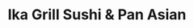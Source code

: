 ---
layout: place
title: Ika Grill Sushi & Pan Asian
permalink: /kansas/leawood/ika-grill-sushi-pan-asian.html
stateAbbr: KS
stateName: Kansas
cityName: Leawood
seo:
  type: restaurant
  links: https://www.ikagrill.com/
place_id: ChIJkSzGw_LpwIcRu0tyuSoERns
photos:
  - name: >-
      places/ChIJkSzGw_LpwIcRu0tyuSoERns/photos/AeeoHcLInxVgoGByyG8drZL30Vc2Fj9b_j99OoxrIyOLmCnOszS7q2Fm_ssS4JILLq4yj8tx4G5hvRLjWrUayyqBC9I9jyUJjuxmf1yvQXGMdGX3l8fa2sLGavI9bpvuMILAmm4f3lDB1PX6ueavJQcjWS_PaFc9kqbO_XGt53lNkE60OT64WT4OSCQ0udZ1NJxv_rmEbI54uX_3ioEubLqLstzxxA3rNp72oza_yL8dUy0p621mwRbHiWhraJ9qwOQ-I3Ws4Muxp6visQxwjgAoK528S4359_uVm-sNZ8qoaeHhWg
    widthPx: 4032
    heightPx: 3024
    authorAttributions:
      - displayName: Ika Grill Sushi & Pan Asian
        uri: https://maps.google.com/maps/contrib/116298146827422216617
        photoUri: >-
          https://lh3.googleusercontent.com/a-/ALV-UjXx9yzTJAlHOrRRtB5j0UgbCnhuGD8NKwGMeIJy4sCWToqGwFk=s100-p-k-no-mo
    flagContentUri: >-
      https://www.google.com/local/imagery/report/?cb_client=maps_api_places.places_api&image_key=!1e10!2sAF1QipMujyL1qTyE2SWz2okGbO_GhuhOMTJiTwC6LidB&hl=en-US
    googleMapsUri: >-
      https://www.google.com/maps/place//data=!3m4!1e2!3m2!1sAF1QipMujyL1qTyE2SWz2okGbO_GhuhOMTJiTwC6LidB!2e10!4m2!3m1!1s0x87c0e9f2c3c62c91:0x7b46042ab9724bbb
  - name: >-
      places/ChIJkSzGw_LpwIcRu0tyuSoERns/photos/AeeoHcIFVTZp10DTVabzVjuZJAET-j0fZRcLjt3lBAq47S0tLZbVv6_FBdbKseh10Vuv8qi5iURDlm6ENT4BJqQhShL3CSDllYAezu4E6DMQQiwpvD0dw-hNPvFLjg417mEtIEI74YQL-T6ns84uBVfiGEBprg02j3NFpxxyIBgdyDHADHNI32qGwwRenxHHrusXVaQG6a_NJB3PDoxf9bIBkKs6GZTGIhNGqbmulbjgjP7gr4L3Jh3DPu9n-3yFZR2hdn7jCWLB_5V2Dw6SlMQamWhBY7y8C-EuvtjypiBJvmi8vw
    widthPx: 2326
    heightPx: 1310
    authorAttributions:
      - displayName: Ika Grill Sushi & Pan Asian
        uri: https://maps.google.com/maps/contrib/116298146827422216617
        photoUri: >-
          https://lh3.googleusercontent.com/a-/ALV-UjXx9yzTJAlHOrRRtB5j0UgbCnhuGD8NKwGMeIJy4sCWToqGwFk=s100-p-k-no-mo
    flagContentUri: >-
      https://www.google.com/local/imagery/report/?cb_client=maps_api_places.places_api&image_key=!1e10!2sAF1QipP5qFeLijamgVGT1sANduMXl_Jef-XgsKecHISN&hl=en-US
    googleMapsUri: >-
      https://www.google.com/maps/place//data=!3m4!1e2!3m2!1sAF1QipP5qFeLijamgVGT1sANduMXl_Jef-XgsKecHISN!2e10!4m2!3m1!1s0x87c0e9f2c3c62c91:0x7b46042ab9724bbb
  - name: >-
      places/ChIJkSzGw_LpwIcRu0tyuSoERns/photos/AeeoHcJjadAjk78abS6k83gR6vLyFwpfatcFl4LoSz6IkPb4z62AxXk_f6Cc6YLi6gLV6QWHa9Ov-aAopD2YckbSkiu-tVC0TcHZWxBTV14F4wxrZW09OFGFRQpyMzu5VNSNR8svUSx23a9diIYHPYMpkaP23xF7Ncd-Xnu-1cAzakEeh9BrmuhYec66Zx3ElvEamJrNXPYUX0ajNzo3ped9nlx65A2XsAIPiGCsuneTXJbwI5bXTTsDGCxL7l3NcmCNJ7nYkFMHMgUDS-OqtivM1gLKEJVNYEMSWlZkMPpBYlu0SEC0KJIWNcGFHgVT5IBevPMKB3gYvtor9h70DmSg1VObpx6JAu3wlV0xlyCgzLXYm40fRbYKz_2Y24pqV57yEs8mmm9Qfb2xJvA-7u3zMS5B0KTgEnsvDJWQ4lGSfrqbig
    widthPx: 4032
    heightPx: 3024
    authorAttributions:
      - displayName: Yolanda Foltz
        uri: https://maps.google.com/maps/contrib/112268032747245296310
        photoUri: >-
          https://lh3.googleusercontent.com/a-/ALV-UjXAriGlWvQXjU4psFuowhkqeF8Vh784AAHCX8ONz5TKo-JiknPmAg=s100-p-k-no-mo
    flagContentUri: >-
      https://www.google.com/local/imagery/report/?cb_client=maps_api_places.places_api&image_key=!1e10!2sCIHM0ogKEICAgICTyOPsQw&hl=en-US
    googleMapsUri: >-
      https://www.google.com/maps/place//data=!3m4!1e2!3m2!1sCIHM0ogKEICAgICTyOPsQw!2e10!4m2!3m1!1s0x87c0e9f2c3c62c91:0x7b46042ab9724bbb
  - name: >-
      places/ChIJkSzGw_LpwIcRu0tyuSoERns/photos/AeeoHcLSckAlRg0zAAInjBGbpJLlbgsYGNPTTcSlpJi5mOMD5hJcziDJrdpkb51hb6zwExWQnQjC22nK7XikleUPjPKftfzk0WoB0T2vWbEWLWxFivYTp779USGHQEqrQzOQajA9CEEzN2qQy1gTu37adHF_kK2dvusX353mdxuT1CdS1K5OLva3OpGGZpaAkRniytRB_0Q-bGKMsOLtr6QnGyZvQ3ClGWKfL7h8V0pd0PseYHpoBP5m9GZnPUF9WMjlxFhb4qCzDP1Baz7yxxiqbhRaChgShVCpcfT4udbtMCHywa5vPGvmn2uEGQFynKRQkxhxS5OqV-MA2xQ9nPRh6e9ektpfKv2DfBDhZ7_4ixfa_LSi2Gz5yAxYLAozWRGbY97lebheRRQijReOVg85nLWJKqlLx3blKXivv79B1JoQ6Fc
    widthPx: 3072
    heightPx: 4080
    authorAttributions:
      - displayName: C Brick Owens
        uri: https://maps.google.com/maps/contrib/104236115652130168867
        photoUri: >-
          https://lh3.googleusercontent.com/a-/ALV-UjUs-sAWIP6v3ZX4zoz3hEw4V28eb5EztiXUHyM6Zp-WtLbgqiw=s100-p-k-no-mo
    flagContentUri: >-
      https://www.google.com/local/imagery/report/?cb_client=maps_api_places.places_api&image_key=!1e10!2sCIHM0ogKEICAgID747WhowE&hl=en-US
    googleMapsUri: >-
      https://www.google.com/maps/place//data=!3m4!1e2!3m2!1sCIHM0ogKEICAgID747WhowE!2e10!4m2!3m1!1s0x87c0e9f2c3c62c91:0x7b46042ab9724bbb
  - name: >-
      places/ChIJkSzGw_LpwIcRu0tyuSoERns/photos/AeeoHcLqLsFjk0dRSBTJy-bMNKT_UNW1P9IDVb53zSsA_pBcnS4_X5MiZ7SoiGxelfMLje1htnLIEyD42rJszHGBmgZ-F_WGIZmkaH_oaN4nuXp6k7Xww8Gs60lrEz84wNtmdSYMOr3RWkdBJzH5Wa10y0nipK7BfFbMZxRwDZkgWEhDYiQ1j38E7PD8VONlQOPlFEPjfkg2CVAkX_UhA7zi0XSDB8uF9LixhRypwS__Yj26SzPj7j2BqRm5zVgZmxvWokUErnMejUiBJeV0bo3KPzNj1m9e0Qarx1mmsA1ccNdevU4Fv-0t15ifULhMGe03d9HuDApCCBY-V9fV7QcDtgk_b-PBI-YLab00OqXPmDCLJap7FnOrLknR1y9gDmHCZhJXWThYI5q210pK2Ll70Xf_5rqti1MXxC9KLOYA0aVbVA
    widthPx: 3024
    heightPx: 4032
    authorAttributions:
      - displayName: Robert Shewmake
        uri: https://maps.google.com/maps/contrib/118006183551754583705
        photoUri: >-
          https://lh3.googleusercontent.com/a-/ALV-UjXy29W1lA9hp9Hngk5HrfjjMXPa-Pt4Y-uDBLwSNqrbs0EtiaU=s100-p-k-no-mo
    flagContentUri: >-
      https://www.google.com/local/imagery/report/?cb_client=maps_api_places.places_api&image_key=!1e10!2sCIHM0ogKEICAgIClkJv3TQ&hl=en-US
    googleMapsUri: >-
      https://www.google.com/maps/place//data=!3m4!1e2!3m2!1sCIHM0ogKEICAgIClkJv3TQ!2e10!4m2!3m1!1s0x87c0e9f2c3c62c91:0x7b46042ab9724bbb
  - name: >-
      places/ChIJkSzGw_LpwIcRu0tyuSoERns/photos/AeeoHcJIP9z-A3zqZj7GQzjxG4qIXH-0XomVc6qUBCvFq5Je-ze6K0FTT6L-UdGMuanQlY-bSHxmBIlj7uuNOpsP2d_XYHT6k4zNmy7GDkEcTh70IksK02Asn4ySn1vy18thl0HvER_EsFZOFJnY98jDYLGTfOlwBuoIZNG8mSdIKF_pHSddqws0xi32zIdjXL1v22MiNe5byWcSg1I8F3JXxMwKG7TDx6qy3sRKyW__6_YqQD2IbO2IZkfGsGW7kSgMQFc5Y662TQ9GVoPk13FyEysfV8C7LDIDbF4Hf3w3kd59LUas8wkZsmFLurawIEasY78VCb8WZSxPC8Q6EqocWyxIp02lWphO31rVPaLzT1eny5nAUco7oIl-lrsq0dnooWeyZ2feKiJdDo6nn35ZXm2Ro5-8jaC2JQ9i3PfKtsLioE8
    widthPx: 4032
    heightPx: 3024
    authorAttributions:
      - displayName: Luke Chang
        uri: https://maps.google.com/maps/contrib/104067294144018570071
        photoUri: >-
          https://lh3.googleusercontent.com/a-/ALV-UjXD0tWIVmww5hgDE2ACE7jZh6ue5wvDDLxrKCG0B3nQsmivHcFJKQ=s100-p-k-no-mo
    flagContentUri: >-
      https://www.google.com/local/imagery/report/?cb_client=maps_api_places.places_api&image_key=!1e10!2sCIHM0ogKEICAgICB9I_N9wE&hl=en-US
    googleMapsUri: >-
      https://www.google.com/maps/place//data=!3m4!1e2!3m2!1sCIHM0ogKEICAgICB9I_N9wE!2e10!4m2!3m1!1s0x87c0e9f2c3c62c91:0x7b46042ab9724bbb
  - name: >-
      places/ChIJkSzGw_LpwIcRu0tyuSoERns/photos/AeeoHcJAoP6h-rYd4UuoJs6lLLaYfUy1_5MbGjSki5hF4AgXkPP0aKHIfpd_QXZZstUfYgj2uwTQJC5wyHRflIcixT3FPaeFzxYd_Sbp1tRivv5BQElcVXsNLy0YambHWHg1WLrFBaIeTd1PLi0bqEJEPUEaHkpuDm7OkedjWjtfQhd6BM2yPIkdGXgL-Aj44FBlgbhKGa255NEwBUK0ghu5PK42Yxk8us5nbGMKLUR717T0Zo2VsR3Unk05aUN867E8-bVAd1BlMjWNvHn8nCOw5n32IaZa-lh8UIHaa4N5F3EqlFDCWRT_na23c-xaLfmkO-EQT5SU5Hz4NRfyVaRurEB5gx_KXy_o5vhs6A85hvn9CKSvBnk-c5NaRSFrGmMWuccd3AZaw-aJmiZFkZjMv5_j0_QYn_iVDUhV1EDP5DQgpDQ
    widthPx: 4000
    heightPx: 3000
    authorAttributions:
      - displayName: Arland Cunningham
        uri: https://maps.google.com/maps/contrib/109715112327985384941
        photoUri: >-
          https://lh3.googleusercontent.com/a/ACg8ocIDeRVv041G6vP7pt3yRK7zO8peywy0qbas0TbFkkKUDUmYNg=s100-p-k-no-mo
    flagContentUri: >-
      https://www.google.com/local/imagery/report/?cb_client=maps_api_places.places_api&image_key=!1e10!2sCIHM0ogKEICAgIC3toe77QE&hl=en-US
    googleMapsUri: >-
      https://www.google.com/maps/place//data=!3m4!1e2!3m2!1sCIHM0ogKEICAgIC3toe77QE!2e10!4m2!3m1!1s0x87c0e9f2c3c62c91:0x7b46042ab9724bbb
  - name: >-
      places/ChIJkSzGw_LpwIcRu0tyuSoERns/photos/AeeoHcLI4jIu7zZIC9uxHB4FLoN8v_KYWqa6iCHogoZRiGM_9Mr02Sjc3dq5TPAhdhGVqWUNMmiqZ_d3wz4D1z6C8Ck3kjMdfRgGSruwoejLgsbTOwdDEPIBdIXOA8b0O2zumzab6rJQZrR7e2K5nf9ZBjYWbQ_O2OYUhx0egrzarwiUf3OwlGnncgJK832Lg1RVJUCjySagrfvuOd80ZuaCxIF36i3F7uGs0mbH6D1LSGHldFminjadvH-rp9FNMezcOfjiwIIC3HhDGTsm3R907x02SgVlCw7XqDqYJny5_ilpS6lGasXGgC_sJ1secPrDHADHRHS9IJ7bdCEUbS4vqsGVcgVWc6XGmNs8GLn4K9Px0LWKV9jNAYys1rMSBpouqeMaIn6wlSm7L4XMocgoN_0-SZeu5ljNFAKnXCxkrRTmRwY
    widthPx: 1131
    heightPx: 1584
    authorAttributions:
      - displayName: Jess M
        uri: https://maps.google.com/maps/contrib/100487824632586445936
        photoUri: >-
          https://lh3.googleusercontent.com/a-/ALV-UjU0iGeSQSSKEhebT7ZiNOyOAmLcNAZ-KMFWXXi3JPuVqfcjRvd1=s100-p-k-no-mo
    flagContentUri: >-
      https://www.google.com/local/imagery/report/?cb_client=maps_api_places.places_api&image_key=!1e10!2sCIHM0ogKEICAgID90cresgE&hl=en-US
    googleMapsUri: >-
      https://www.google.com/maps/place//data=!3m4!1e2!3m2!1sCIHM0ogKEICAgID90cresgE!2e10!4m2!3m1!1s0x87c0e9f2c3c62c91:0x7b46042ab9724bbb
  - name: >-
      places/ChIJkSzGw_LpwIcRu0tyuSoERns/photos/AeeoHcKJjWBoRNJXfWgXTO-wevWVa5EvvritpsTbZa5hZLFTWsd9IlTFniQg1SkQsk4HP-Hw7Mcq63VNlHfUOUIoCLVl_MI32v-_LheCv7j-GRTu8w_Y0YbIz_I7ead0CR6SVQAjwyiJXfIKXxmJIfzsHnkOCsbIfw7EegtObv26vzBcLC1SX3BpTnTZbDSI6W7tMJXuCoDQq-aAA_TeUMs0fIAOPBUZahyVUeBw5GQUjFuVfTiMSHjhlR_REZp1MBbDOQfaesMvzdpe24GE9Ygvfy4gvtwALSNRrkrNCa5VpKGh18E0VBEJIhTqsnTt-kHWH8nZCqEzwemG_LfPYO3_lo55MilT2-RzS9-gJcnHtQT0ZZ_dEpju7WzqRm_ip9-rizAR6DtT_5f3vS76BqSX4rHwIlNhPTSuWDVdD-H2FpNu2A
    widthPx: 3072
    heightPx: 4080
    authorAttributions:
      - displayName: Tae Park
        uri: https://maps.google.com/maps/contrib/108329704700631601158
        photoUri: >-
          https://lh3.googleusercontent.com/a-/ALV-UjXYVwGRLYpIe7nlr4HB9BFxQhdu8bo-eIn5btSE54rGNdTiuKMm=s100-p-k-no-mo
    flagContentUri: >-
      https://www.google.com/local/imagery/report/?cb_client=maps_api_places.places_api&image_key=!1e10!2sCIHM0ogKEICAgICN3smuWA&hl=en-US
    googleMapsUri: >-
      https://www.google.com/maps/place//data=!3m4!1e2!3m2!1sCIHM0ogKEICAgICN3smuWA!2e10!4m2!3m1!1s0x87c0e9f2c3c62c91:0x7b46042ab9724bbb
  - name: >-
      places/ChIJkSzGw_LpwIcRu0tyuSoERns/photos/AeeoHcLmFrCAyNgSSO40xK4D4Z7ZuHhu7Tx9-8NG1Llu0_umcGbmxiV9bAPLGCItXo2bGVbe0sxttjtSr_ijNGoOzq15C11pr6RyEUsMkP1sjCF95ERAXpgeJUaOEhx9TNCg3ndscAD4HLfK-A_GBkAt_DEvrI7yV96sVc-xw3O0Wa0omg0TBQY29_iO5_sbEk8Ni0owo8mKVyN1em-TOsIizTi1fMuXiqJdPjLPFI7M8I_66XQxNUpywRgIN3Pponiq2gSXG3nOSdp57ANvsXRrwZ0-dk4MWZ8XaxVQVgcyFQOa7fauDKwGDehVVnW1QLhW4wj6qWTwbUbOGcdFL3EU15_55o4TEB_wp0TChhesfjxE5kml6EEM3nBl1Iz-YfDI0Rb6Q7s4G8wXARTKqcezKgJiGjAWGcNp7Q3A6c5XQxk-PV8
    widthPx: 4032
    heightPx: 3024
    authorAttributions:
      - displayName: Luke Chang
        uri: https://maps.google.com/maps/contrib/104067294144018570071
        photoUri: >-
          https://lh3.googleusercontent.com/a-/ALV-UjXD0tWIVmww5hgDE2ACE7jZh6ue5wvDDLxrKCG0B3nQsmivHcFJKQ=s100-p-k-no-mo
    flagContentUri: >-
      https://www.google.com/local/imagery/report/?cb_client=maps_api_places.places_api&image_key=!1e10!2sCIHM0ogKEICAgICB9I_NzwE&hl=en-US
    googleMapsUri: >-
      https://www.google.com/maps/place//data=!3m4!1e2!3m2!1sCIHM0ogKEICAgICB9I_NzwE!2e10!4m2!3m1!1s0x87c0e9f2c3c62c91:0x7b46042ab9724bbb
address: 11725 Roe Ave STE A, Leawood, KS 66211, USA
street: 11725 Roe Ave STE A
city: Leawood
state: KS
zip: '66211'
country: USA
neighborhood: Camelot Court Shopping Center
latitude: '38.916034'
longitude: '-94.637656'
accessibility_options:
  wheelchairAccessibleParking: true
  wheelchairAccessibleEntrance: true
  wheelchairAccessibleRestroom: true
  wheelchairAccessibleSeating: true
business_status: OPERATIONAL
name: Ika Grill Sushi & Pan Asian
google_maps_links:
  directionsUri: >-
    https://www.google.com/maps/dir//''/data=!4m7!4m6!1m1!4e2!1m2!1m1!1s0x87c0e9f2c3c62c91:0x7b46042ab9724bbb!3e0
  placeUri: https://maps.google.com/?cid=8882791896581295035
  writeAReviewUri: >-
    https://www.google.com/maps/place//data=!4m3!3m2!1s0x87c0e9f2c3c62c91:0x7b46042ab9724bbb!12e1
  reviewsUri: >-
    https://www.google.com/maps/place//data=!4m4!3m3!1s0x87c0e9f2c3c62c91:0x7b46042ab9724bbb!9m1!1b1
  photosUri: >-
    https://www.google.com/maps/place//data=!4m3!3m2!1s0x87c0e9f2c3c62c91:0x7b46042ab9724bbb!10e5
primary_type: Sushi Restaurant
opening_hours:
  regular: null
  current: null
secondary_opening_hours:
  regular:
    weekdayDescriptions: null
    type: null
  current:
    weekdayDescriptions: null
    type: null
phone: (913) 469-8899
price_level: PRICE_LEVEL_MODERATE
price_range: $10 &ndash; $20
rating: '4.7'
rating_count: 0
website: https://www.ikagrill.com/
description: >-
  Discover Ika Grill Sushi & Pan Asian in Leawood, KS$$$Nestled in Leawood, KS,
  Ika Grill Sushi & Pan Asian offers a welcoming spot for enjoying a mix of
  Asian flavors, including fresh sushi and pan-Asian dishes that cater to
  various tastes. This laid-back restaurant features a diverse menu with options
  for vegan and vegetarian diners, making it a versatile choice for anyone
  seeking flavorful meals in a relaxed setting. Accessibility is a key
  highlight, with features like wheelchair-friendly parking, entrances, and
  seating that ensure everyone can enjoy the experience comfortably. The spot
  also boasts outdoor seating and convenient options like curbside pickup and
  delivery, adding to its appeal for casual diners. Whether you're in the mood
  for expertly prepared rolls or hearty entrees, this sushi restaurant near
  Leawood provides a satisfying blend of quality and convenience.
generative_summary: >-
  Discover Ika Grill Sushi & Pan Asian in Leawood, KS$$$Nestled in Leawood, KS,
  Ika Grill Sushi & Pan Asian offers a welcoming spot for enjoying a mix of
  Asian flavors, including fresh sushi and pan-Asian dishes that cater to
  various tastes. This laid-back restaurant features a diverse menu with options
  for vegan and vegetarian diners, making it a versatile choice for anyone
  seeking flavorful meals in a relaxed setting. Accessibility is a key
  highlight, with features like wheelchair-friendly parking, entrances, and
  seating that ensure everyone can enjoy the experience comfortably. The spot
  also boasts outdoor seating and convenient options like curbside pickup and
  delivery, adding to its appeal for casual diners. Whether you're in the mood
  for expertly prepared rolls or hearty entrees, this sushi restaurant near
  Leawood provides a satisfying blend of quality and convenience.
generative_disclosure: Summarized by AI using the Grok-3-Mini model.
reviews:
  - name: >-
      places/ChIJkSzGw_LpwIcRu0tyuSoERns/reviews/ChdDSUhNMG9nS0VJQ0FnSUMzdG9lN2pRRRAB
    relativePublishTimeDescription: 5 months ago
    rating: 4
    text:
      text: >-
        Came for lunch with my work buds. Tried generals chicken, which came
        with hot and sour soup and a salad. The greens in my salad were super
        fresh and hot and sour soup is always delicious. Generals chicken always
        has a little spice whenever I've ordered before but this one had none,
        which was a little disappointing. It was still good though. There was
        also an extensive offering of sushi which I need to come back and try.
      languageCode: en
    originalText:
      text: >-
        Came for lunch with my work buds. Tried generals chicken, which came
        with hot and sour soup and a salad. The greens in my salad were super
        fresh and hot and sour soup is always delicious. Generals chicken always
        has a little spice whenever I've ordered before but this one had none,
        which was a little disappointing. It was still good though. There was
        also an extensive offering of sushi which I need to come back and try.
      languageCode: en
    authorAttribution:
      displayName: Arland Cunningham
      uri: https://www.google.com/maps/contrib/109715112327985384941/reviews
      photoUri: >-
        https://lh3.googleusercontent.com/a/ACg8ocIDeRVv041G6vP7pt3yRK7zO8peywy0qbas0TbFkkKUDUmYNg=s128-c0x00000000-cc-rp-mo-ba4
    publishTime: '2024-11-05T12:56:14.775730Z'
    flagContentUri: >-
      https://www.google.com/local/review/rap/report?postId=ChdDSUhNMG9nS0VJQ0FnSUMzdG9lN2pRRRAB&d=17924085&t=1
    googleMapsUri: >-
      https://www.google.com/maps/reviews/data=!4m6!14m5!1m4!2m3!1sChdDSUhNMG9nS0VJQ0FnSUMzdG9lN2pRRRAB!2m1!1s0x87c0e9f2c3c62c91:0x7b46042ab9724bbb
  - name: >-
      places/ChIJkSzGw_LpwIcRu0tyuSoERns/reviews/ChdDSUhNMG9nS0VJQ0FnTUNBZ09pOHB3RRAB
    relativePublishTimeDescription: 2 months ago
    rating: 4
    text:
      text: >-
        Listen, I'm not proud of this, but I've been guilty of driving past IKa
        Grill for ages. Like, years. It's a classic case of "I'll try it next
        time," which, as we all know, is code for "I'll probably forget about it
        until I'm 80." But folks, let me tell you, I finally saw the light (and
        smelled the delicious aromas wafting from IKa Grill).

        I'm a sucker for Asian cuisine, and IKa Grill's menu is like a greatest
        hits album of all my favorites. Chinese, Japanese, Korean, even a little
        Thai – it's like the United Nations of deliciousness.

        First things first, I needed a drink. A nice hot sake was calling my
        name, and let me tell you, it was the perfect remedy for the chilly
        weather. It warmed me up from the inside out, kind of like a cozy
        blanket for my soul.

        Now, I know what you're thinking: "Soup? For dinner? Who is this
        person?" But trust me, IKa Grill's Korean "Jam Bong" soup is not your
        average bowl of broth. It's a flavor explosion in a bowl, with tender 🦑
        squid, shrimp, fresh veggies, and noodles swimming in a spicy red broth.
        Okay, maybe it wasn't spicy enough for my taste, but a little side of
        chili sauce fixed that right up.

        If you're looking for a delicious and diverse Asian dining experience,
        IKa Grill is the place to be. Just don't be like me and wait years to
        try it. Your taste buds will thank you.
      languageCode: en
    originalText:
      text: >-
        Listen, I'm not proud of this, but I've been guilty of driving past IKa
        Grill for ages. Like, years. It's a classic case of "I'll try it next
        time," which, as we all know, is code for "I'll probably forget about it
        until I'm 80." But folks, let me tell you, I finally saw the light (and
        smelled the delicious aromas wafting from IKa Grill).

        I'm a sucker for Asian cuisine, and IKa Grill's menu is like a greatest
        hits album of all my favorites. Chinese, Japanese, Korean, even a little
        Thai – it's like the United Nations of deliciousness.

        First things first, I needed a drink. A nice hot sake was calling my
        name, and let me tell you, it was the perfect remedy for the chilly
        weather. It warmed me up from the inside out, kind of like a cozy
        blanket for my soul.

        Now, I know what you're thinking: "Soup? For dinner? Who is this
        person?" But trust me, IKa Grill's Korean "Jam Bong" soup is not your
        average bowl of broth. It's a flavor explosion in a bowl, with tender 🦑
        squid, shrimp, fresh veggies, and noodles swimming in a spicy red broth.
        Okay, maybe it wasn't spicy enough for my taste, but a little side of
        chili sauce fixed that right up.

        If you're looking for a delicious and diverse Asian dining experience,
        IKa Grill is the place to be. Just don't be like me and wait years to
        try it. Your taste buds will thank you.
      languageCode: en
    authorAttribution:
      displayName: Claudia C
      uri: https://www.google.com/maps/contrib/107782990541114660660/reviews
      photoUri: >-
        https://lh3.googleusercontent.com/a-/ALV-UjVSAhOLWFqRueJ0v9JzkyQrxsBBwektfjMohSC-GjMPKpIKozPrCQ=s128-c0x00000000-cc-rp-mo-ba6
    publishTime: '2025-01-28T16:40:54.514148Z'
    flagContentUri: >-
      https://www.google.com/local/review/rap/report?postId=ChdDSUhNMG9nS0VJQ0FnTUNBZ09pOHB3RRAB&d=17924085&t=1
    googleMapsUri: >-
      https://www.google.com/maps/reviews/data=!4m6!14m5!1m4!2m3!1sChdDSUhNMG9nS0VJQ0FnTUNBZ09pOHB3RRAB!2m1!1s0x87c0e9f2c3c62c91:0x7b46042ab9724bbb
  - name: >-
      places/ChIJkSzGw_LpwIcRu0tyuSoERns/reviews/ChdDSUhNMG9nS0VJQ0FnSUMzNU1EVG9RRRAB
    relativePublishTimeDescription: 5 months ago
    rating: 5
    text:
      text: >-
        Everything is always so good and so fresh. Egg noodles and beef were
        cooked perfectly and the hubs raved about his nigiri and crazy monkey
        roll. We also had the fried lemon grass and chicken dumplings which were
        so flavorful!
      languageCode: en
    originalText:
      text: >-
        Everything is always so good and so fresh. Egg noodles and beef were
        cooked perfectly and the hubs raved about his nigiri and crazy monkey
        roll. We also had the fried lemon grass and chicken dumplings which were
        so flavorful!
      languageCode: en
    authorAttribution:
      displayName: Angela Rogers
      uri: https://www.google.com/maps/contrib/111240478905487932219/reviews
      photoUri: >-
        https://lh3.googleusercontent.com/a/ACg8ocKTvKHOpB5j6REHt2VXK5sKT4dlDwHK3PhPPBRfdOYkwulk=s128-c0x00000000-cc-rp-mo-ba4
    publishTime: '2024-11-03T01:22:38.115641Z'
    flagContentUri: >-
      https://www.google.com/local/review/rap/report?postId=ChdDSUhNMG9nS0VJQ0FnSUMzNU1EVG9RRRAB&d=17924085&t=1
    googleMapsUri: >-
      https://www.google.com/maps/reviews/data=!4m6!14m5!1m4!2m3!1sChdDSUhNMG9nS0VJQ0FnSUMzNU1EVG9RRRAB!2m1!1s0x87c0e9f2c3c62c91:0x7b46042ab9724bbb
  - name: >-
      places/ChIJkSzGw_LpwIcRu0tyuSoERns/reviews/ChdDSUhNMG9nS0VJQ0FnSURwMTVEcnRRRRAB
    relativePublishTimeDescription: a year ago
    rating: 5
    text:
      text: >-
        We’ve driven by here dozens of times and rarely thought about stopping
        in which was our loss.  This evening we wanted something just a little
        different than our normal fare and decided to try a new place. The
        evening weather was great and the outside patio had room.  Our waiter
        was great, funny, and helpful. It was apparent he enjoyed his job. The
        food was excellent and the timing of each course was perfect. We
        thoroughly enjoyed the evening and plan to be back soon.
      languageCode: en
    originalText:
      text: >-
        We’ve driven by here dozens of times and rarely thought about stopping
        in which was our loss.  This evening we wanted something just a little
        different than our normal fare and decided to try a new place. The
        evening weather was great and the outside patio had room.  Our waiter
        was great, funny, and helpful. It was apparent he enjoyed his job. The
        food was excellent and the timing of each course was perfect. We
        thoroughly enjoyed the evening and plan to be back soon.
      languageCode: en
    authorAttribution:
      displayName: David Deckert
      uri: https://www.google.com/maps/contrib/116066620296731937860/reviews
      photoUri: >-
        https://lh3.googleusercontent.com/a/ACg8ocJfy0iyuJNzcjQ6S_gdfMn9DhGn6xUvt_JgmI4HoJls2_6K=s128-c0x00000000-cc-rp-mo-ba5
    publishTime: '2023-08-30T22:15:20.576825Z'
    flagContentUri: >-
      https://www.google.com/local/review/rap/report?postId=ChdDSUhNMG9nS0VJQ0FnSURwMTVEcnRRRRAB&d=17924085&t=1
    googleMapsUri: >-
      https://www.google.com/maps/reviews/data=!4m6!14m5!1m4!2m3!1sChdDSUhNMG9nS0VJQ0FnSURwMTVEcnRRRRAB!2m1!1s0x87c0e9f2c3c62c91:0x7b46042ab9724bbb
  - name: >-
      places/ChIJkSzGw_LpwIcRu0tyuSoERns/reviews/ChdDSUhNMG9nS0VJQ0FnTUNndTZYb3lRRRAB
    relativePublishTimeDescription: a month ago
    rating: 4
    text:
      text: >-
        Worth a visit! This unassuming location makes its mark with good food.
        Check it out.
      languageCode: en
    originalText:
      text: >-
        Worth a visit! This unassuming location makes its mark with good food.
        Check it out.
      languageCode: en
    authorAttribution:
      displayName: Shan Cann
      uri: https://www.google.com/maps/contrib/101213252705962054151/reviews
      photoUri: >-
        https://lh3.googleusercontent.com/a-/ALV-UjXzw6s-tGXGPRn22Dp15SvUdxuZQibAoVYW5Zv0zuPZs3k9p9zR=s128-c0x00000000-cc-rp-mo-ba3
    publishTime: '2025-02-21T04:08:02.175635Z'
    flagContentUri: >-
      https://www.google.com/local/review/rap/report?postId=ChdDSUhNMG9nS0VJQ0FnTUNndTZYb3lRRRAB&d=17924085&t=1
    googleMapsUri: >-
      https://www.google.com/maps/reviews/data=!4m6!14m5!1m4!2m3!1sChdDSUhNMG9nS0VJQ0FnTUNndTZYb3lRRRAB!2m1!1s0x87c0e9f2c3c62c91:0x7b46042ab9724bbb
review_summary: >-
  Insights from Recent Reviews$$$Visitors to this sushi spot often rave about
  the fresh ingredients and variety of dishes, highlighting how the menu's Asian
  fusion keeps things exciting and delicious. Many appreciate the friendly
  service and quick turnaround, which make for a pleasant outing whether you're
  grabbing takeout or dining in. While some note minor tweaks like adjusting
  spice levels for personal preference, the overall vibe remains positive with
  praises for affordable prices and standout items like flavorful rolls and
  soups. Folks frequently mention it's a great place for groups or a quick meal,
  emphasizing the welcoming atmosphere that encourages return visits. If you're
  searching for top-rated sushi near you, this location delivers a solid
  experience that's worth trying for its reliable flavors and approachable vibe.
review_disclosure: Summarized by AI using the Grok-3-Mini model.
parking_options:
  freeParkingLot: true
  freeStreetParking: true
  valetParking: false
payment_options:
  acceptsCreditCards: true
  acceptsDebitCards: true
  acceptsCashOnly: false
  acceptsNfc: true
allow_dogs: null
curbside_pickup: true
delivery: true
dine_in: true
good_for_children: true
good_for_groups: true
good_for_sports: false
live_music: false
menu_for_children: false
outdoor_seating: true
reservable: true
restroom: true
serves_beer: true
serves_breakfast: false
serves_brunch: false
serves_cocktails: true
serves_coffee: true
serves_dinner: true
serves_dessert: true
serves_lunch: true
serves_vegetarian_food: true
serves_wine: true
takeout: true
update_category: pro
places_description: null

---